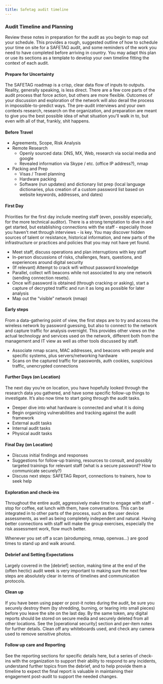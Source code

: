 ```yaml
---
title: Safetag audit timeline
---
```


### Audit Timeline and Planning

Review these notes in preparation for the audit as you begin to map out your schedule.  This provides a rough, suggested outline of how to schedule your time on site for a SAFETAG audit, and some reminders of the work you need to have completed before arriving in country. You may adapt this plan or use its sections as a template to develop your own timeline fitting the context of each audit.


#### Prepare for Uncertainty

The SAFETAG roadmap is a crisp, clear data flow of inputs to outputs.  Reality, generally speaking, is less direct.  There are a few core parts of the audit process that force action, but others are more flexible.  Outcomes of your discussion and exploration of the network will also derail the process in impossible-to-predict ways.  The pre-audit interviews and your own contexts research, research on the organization, and preparation are meant to give you the best possible idea of what situation you'll walk in to, but even with all of that, frankly, shit happens.

#### Before Travel

* Agreements, Scope, Risk Analysis
* Remote Research
  * Openly sourced data: DNS, MX, Web, research via social media and google
  * Revealed information via Skype / etc. (office IP address?), nmap
* Packing and Prep
  * Visas / Travel planning
  * Hardware packing
  * Software (run updates) and dictionary list prep (local language dictionaries, plus creation of a custom password list based on website keywords, addresses, and dates)


#### First Day
Priorities for the first day include meeting staff (even, possibly especially, for the more technical auditor).  There is a strong temptation to dive in and get started, but establishing connections with the staff - especially those you haven't met through interviews - is key.  You may discover hidden sources of talent or resistance, historical information, and new parts of the infrastructure or practices and policies that you may not have yet found.

* Meet staff, discuss operations and plan interruptions with key staff
* In-person discussions of risks, challenges, fears, questions, and experiences around digital security
* (If relevant) Attempt to crack wifi without password knowledge
* Parallel, collect wifi beacons while not associated to any one network (sending connection resets).
* Once wifi password is obtained (through cracking or asking), start a capture of decrypted traffic and run it as long as possible for later analysis
* Map out the “visible” network (nmap)


#### Early steps
From a data-gathering point of view, the first steps are to try and access the wireless network by password guessing, but also to connect to the network and capture traffic for analysis overnight.  This provides other views on the actual technology and services used on the network, different both from the management and IT view as well as other tools discussed by staff.

* Associate nmap scans, MAC addresses, and beacons with people and specific systems, plus servers/networking hardware
* Scans on the captured traffic for passwords, auth cookies, suspicious traffic, unencrypted connections

#### Further Days (on Location)

The next day you’re on location, you have hopefully looked through the research data you gathered, and have some specific follow-up things to investigate.  It’s also now time to start going through the audit tasks.

* Deeper dive into what hardware is connected and what it is doing
* Begin organizing vulnerabilities and tracking against the audit framework
* External audit tasks
* Internal audit tasks
* Physical audit tasks


#### Final Day (on Location)

* Discuss initial findings and responses
* Suggestions for follow-up training, resources to consult, and possibly targeted trainings for relevant staff (what is a secure password? How to communicate securely?)
* Discuss next steps: SAFETAG Report, connections to trainers, how to seek help


#### Exploration and check-ins

Throughout the entire audit, aggressively make time to engage with staff - stop for coffee, eat lunch with them, have conversations.  This can be integrated in to other parts of the process, such as the user device assessments, as well as being completely independent and natural.  Having better connections with staff will make the group exercises, especially the risk assessment work, flow much better.

Whenever you set off a scan (airodumping, nmap, openvas...) are good times to stand up and walk around.

#### Debrief and Setting Expectations

Largely covered in the [debrief] section, making time at the end of the (often hectic) audit week is very important to making sure the next few steps are absolutely clear in terms of timelines and communication protocols.


#### Clean up

If you have been using paper or post-it notes during the audit, be sure you securely destroy them (by shredding, burning, or tearing into small pieces) before you leave the site on the last day.  By the same token, any digital reports should be stored on secure media and securely deleted from all other locations.  See the [operational security] section and per-item notes for further details. Clean off any whiteboards used, and check any camera used to remove sensitive photos.

#### Follow up care and Reporting

See the reporting sections for specific details here, but a series of check-ins with the organization to support their ability to respond to any incidents, understand further topics from the debrief, and to help provide them a timeline to expect the final report is valuable in maintaining their engagement post-audit to support the needed changes.